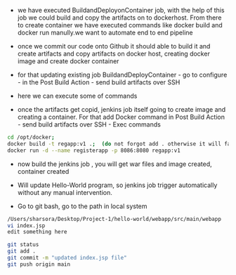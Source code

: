 - we have executed BuildandDeployonContainer job, with the help of this job we could build and copy the artifacts on to dockerhost. From there to create container we have executed commands like docker build and docker run manully.we want to automate end to end pipeline
- once we commit our code onto Github it should able to build it and create artifacts and copy artifacts on docker host, creating docker image and create docker container
- for that updating existing job BuildandDeployContainer - go to configure - in the Post Build Action - send build artifacts over SSH
- here we can execute some of commands

- once the artifacts get copid, jenkins job itself going to create image and creating a container. For that add Docker command in Post Build Action - send build artifacts over SSH - Exec commands

```sh
cd /opt/docker;
docker build -t regapp:v1 .;  (do not forgot add . otherwise it will fail)
docker run -d --name registerapp -p 8086:8080 regapp:v1
```
- now build the jenkins job , you will get war files and image created, container created

- Will update Hello-World program, so jenkins job trigger automatically without any manual intervention.
- Go to git bash, go to the path in local system

```sh
/Users/sharsora/Desktop/Project-1/hello-world/webapp/src/main/webapp
vi index.jsp
edit something here

git status
git add .
git commit -m "updated index.jsp file"
git push origin main

